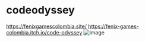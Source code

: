 # codeodyssey

https://fenixgamescolombia.site/
https://fenix-games-colombia.itch.io/code-odyssey
![image](https://github.com/user-attachments/assets/a52bd101-da5b-4e63-a80a-4365ef72301c)
